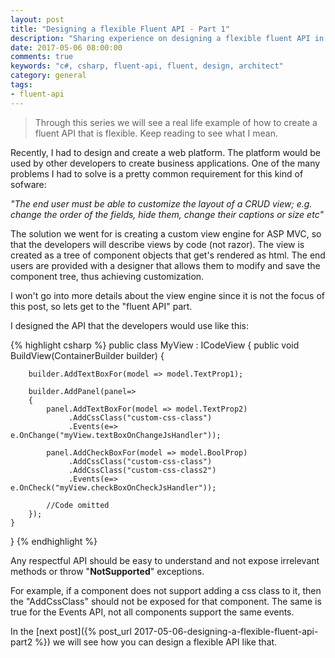 ```yaml
---
layout: post
title: "Designing a flexible Fluent API - Part 1"
description: "Sharing experience on designing a flexible fluent API in C# (Part 1)"
date: 2017-05-06 08:00:00
comments: true
keywords: "c#, csharp, fluent-api, fluent, design, architect"
category: general
tags:
- fluent-api
---
```


>Through this series we will see a real life example of how to create a fluent API that is flexible. Keep reading to see what I mean.

Recently, I had to design and create a web platform. The platform would be used by other developers to create business applications. One of the many problems I had to solve is a pretty common requirement for this kind of sofware: 

*"The end user must be able to customize the layout of a CRUD view; e.g. change the order of the fields, hide them, change their captions or size etc"*

The solution we went for is creating a custom view engine for ASP MVC, so that the developers will describe views by code (not razor). The view is created as a tree of component objects that get's rendered as html. The end users are provided with a designer that allows them to modify and save the component tree, thus achieving customization.

I won't go into more details about the view engine since it is not the focus of this post, so lets get to the "fluent API" part. 
 
I designed the API that the developers would use like this:

{% highlight csharp %}
public class MyView : ICodeView<ViewModel>
{
    public void BuildView(ContainerBuilder<ViewModel> builder)
    {
        
        builder.AddTextBoxFor(model => model.TextProp1);

        builder.AddPanel(panel=> 
        {
            panel.AddTextBoxFor(model => model.TextProp2)
                 .AddCssClass("custom-css-class")
                 .Events(e=> e.OnChange("myView.textBoxOnChangeJsHandler"));

            panel.AddCheckBoxFor(model => model.BoolProp)
                 .AddCssClass("custom-css-class")
                 .AddCssClass("custom-css-class2")
                 .Events(e=> e.OnCheck("myView.checkBoxOnCheckJsHandler"));

            //Code omitted
        });
    }
}
{% endhighlight %}

Any respectful API should be easy to understand and not expose irrelevant methods or throw "**NotSupported**" exceptions. 

For example, if a component does not support adding a css class to it, then the "AddCssClass" should not be exposed for that component. The same is true for the Events API, not all components support the same events.

In the [next post]({% post_url 2017-05-06-designing-a-flexible-fluent-api-part2 %}) we will see how you can design a flexible API like that.